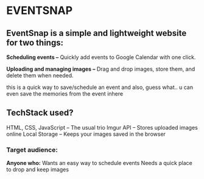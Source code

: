 # EVENTSNAP

## EventSnap is a simple and lightweight website for two things:                                    
                
**Scheduling events –** Quickly add events to Google Calendar with one click.

**Uploading and managing images –** Drag and drop images, store them, and delete them when needed.

this is a quick way to save/schedule an event and also, guess what.. u can even save the memories from the event inhere

## TechStack used?
HTML, CSS, JavaScript – The usual trio
Imgur API – Stores uploaded images online
Local Storage – Keeps your images saved in the browser

### Target audience:
**Anyone who:**
Wants an easy way to schedule events
Needs a quick place to drop and keep images
